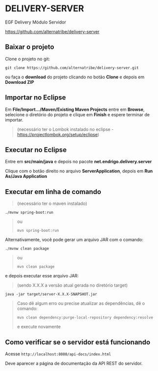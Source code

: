 # DELIVERY-SERVER

EGF Delivery Módulo Servidor

https://github.com/alternatribe/delivery-server

## Baixar o projeto

Clone o projeto no git:

    git clone https://github.com/alternatribe/delivery-server.git

ou faça o **download** do projeto clicando no botão **Clone** e depois em **Download ZIP**

## Importar no Eclipse

Em **File/Import.../Maven/Existing Maven Projects** entre em **Browse**, selecione o diretório do projeto e clique em **Finish** e espere terminar de importar.

> (necessário ter o Lombok instalado no eclipse - https://projectlombok.org/setup/eclipse)

## Executar no Eclipse

Entre em **src/main/java** e depois no pacote **net.endrigo.delivery.server**

Clique com o botão direito no arquivo **ServerApplication**, depois em **Run As/Java Application**

## Executar em linha de comando

> (necessário ter o maven instalado)

    ./mvnw spring-boot:run

> ou
>
> `mvn spring-boot:run`

Alternativamente, você pode gerar um arquivo JAR com o comando:

    ./mvnw clean package

> ou
>
> `mvn clean package`

e depois executar esse arquivo JAR:

> (sendo X.X.X a versão atual gerada no diretório target)

    java -jar target/server-X.X.X-SNAPSHOT.jar

> Caso dê algum erro ou precise atualizar as dependências, dê o comando:
>
> `mvn clean dependency:purge-local-repository dependency:resolve`
>
> e execute novamente

## Como verificar se o servidor está funcionando

Acesse `http://localhost:8080/api-docs/index.html`

Deve aparecer a página de documentação da API REST do servidor.

